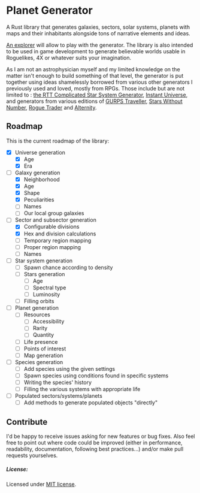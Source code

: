# Planet Generator
A Rust library that generates galaxies, sectors, solar systems, planets with maps and their inhabitants alongside tons of narrative elements and ideas.

[An explorer](https://github.com/lmagitem/galactic-explorer) will allow to play with the generator. The library is also intended to be used in game development to generate believable worlds usable in Roguelikes, 4X or whatever suits your imagination.

As I am not an astrophysician myself and my limited knowledge on the matter isn't enough to build something of that level, the generator is put together using ideas shamelessly borrowed from various other generators I previously used and loved, mostly from RPGs. Those include but are not limited to : [the RTT Complicated Star System Generator](https://wiki.rpg.net/index.php/RTT_Worldgen), [Instant Universe](https://www.drivethrurpg.com/product/153512/Instant-Universe), and generators from various editions of [GURPS Traveller](https://en.wikipedia.org/wiki/GURPS_Traveller), [Stars Without Number](https://www.drivethrurpg.com/product/226996/Stars-Without-Number-Revised-Edition), [Rogue Trader](https://en.wikipedia.org/wiki/Rogue_Trader_(role-playing_game)) and [Alternity](https://en.wikipedia.org/wiki/Alternity).

## Roadmap
This is the current roadmap of the library:
- [x] Universe generation
    - [x] Age
    - [x] Era
- [ ] Galaxy generation
    - [x] Neighborhood
    - [x] Age
    - [x] Shape
    - [x] Peculiarities
    - [ ] Names
    - [ ] Our local group galaxies
- [ ] Sector and subsector generation
    - [x] Configurable divisions
    - [x] Hex and division calculations
    - [ ] Temporary region mapping
    - [ ] Proper region mapping
    - [ ] Names
- [ ] Star system generation
    - [ ] Spawn chance according to density
    - [ ] Stars generation
        - [ ] Age
        - [ ] Spectral type
        - [ ] Luminosity
    - [ ] Filling orbits
- [ ] Planet generation
    - [ ] Resources
      - [ ] Accessibility
      - [ ] Rarity
      - [ ] Quantity
    - [ ] Life presence
    - [ ] Points of interest
    - [ ] Map generation
- [ ] Species generation
    - [ ] Add species using the given settings
    - [ ] Spawn species using conditions found in specific systems
    - [ ] Writing the species' history
    - [ ] Filling the various systems with appropriate life
- [ ] Populated sectors/systems/planets
    - [ ] Add methods to generate populated objects "directly"

## Contribute
I'd be happy to receive issues asking for new features or bug fixes. Also feel free to point out where code could be improved (either in performance, readability, documentation, following best practices...) and/or make pull requests yourselves.

##### License:
Licensed under [MIT license](https://github.com/lmagitem/seeded-dice-roller/blob/master/LICENSE.md).
